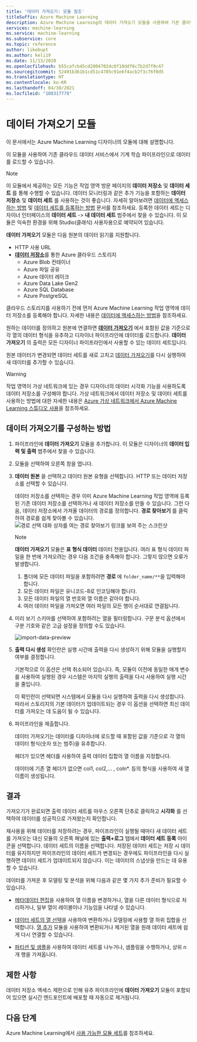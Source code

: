 ```yaml
---
title: '데이터 가져오기: 모듈 참조'
titleSuffix: Azure Machine Learning
description: Azure Machine Learning의 데이터 가져오기 모듈을 사용하여 기존 클라우드 데이터 서비스에서 기계 학습 파이프라인으로 데이터를 로드하는 방법을 알아봅니다.
services: machine-learning
ms.service: machine-learning
ms.subservice: core
ms.topic: reference
author: likebupt
ms.author: keli19
ms.date: 11/13/2020
ms.openlocfilehash: b55cafcb45cd2004702dc0f10ddf6c7b2d7f0c47
ms.sourcegitcommit: 52491b361b1cd51c4785c91e6f4acb2f3c76f0d5
ms.translationtype: HT
ms.contentlocale: ko-KR
ms.lasthandoff: 04/30/2021
ms.locfileid: "108317778"
---
```

# <a name="import-data-module"></a>데이터 가져오기 모듈

이 문서에서는 Azure Machine Learning 디자이너의 모듈에 대해 설명합니다.

이 모듈을 사용하여 기존 클라우드 데이터 서비스에서 기계 학습 파이프라인으로 데이터를 로드할 수 있습니다. 

> [!Note]
> 이 모듈에서 제공하는 모든 기능은 작업 영역 방문 페이지의 **데이터 저장소** 및 **데이터 세트** 를 통해 수행할 수 있습니다. 데이터 모니터링과 같은 추가 기능을 포함하는 **데이터 저장소** 및 **데이터 세트** 를 사용하는 것이 좋습니다. 자세히 알아보려면 [데이터에 액세스하는 방법](../how-to-access-data.md) 및 [데이터 세트를 등록하는 방법](../how-to-create-register-datasets.md) 문서를 참조하세요.
> 등록한 데이터 세트는 디자이너 인터페이스의 **데이터 세트** -> **내 데이터 세트** 범주에서 찾을 수 있습니다. 이 모듈은 익숙한 환경을 위해 Studio(클래식) 사용자용으로 예약되어 있습니다. 
>

**데이터 가져오기** 모듈은 다음 원본의 데이터 읽기를 지원합니다.

- HTTP 사용 URL
- [**데이터 저장소**](../how-to-access-data.md)를 통한 Azure 클라우드 스토리지
    - Azure Blob 컨테이너
    - Azure 파일 공유
    - Azure 데이터 레이크
    - Azure Data Lake Gen2
    - Azure SQL Database
    - Azure PostgreSQL    

클라우드 스토리지를 사용하기 전에 먼저 Azure Machine Learning 작업 영역에 데이터 저장소를 등록해야 합니다. 자세한 내용은 [데이터에 액세스하는 방법](../how-to-access-data.md)을 참조하세요. 

원하는 데이터를 정의하고 원본에 연결하면 **[데이터 가져오기](./import-data.md)** 에서 포함된 값을 기준으로 각 열의 데이터 형식을 유추하고 디자이너 파이프라인에 데이터를 로드합니다. **데이터 가져오기** 의 출력은 모든 디자이너 파이프라인에서 사용할 수 있는 데이터 세트입니다.

원본 데이터가 변경되면 데이터 세트를 새로 고치고 [데이터 가져오기](./import-data.md)를 다시 실행하여 새 데이터를 추가할 수 있습니다.

> [!WARNING]
> 작업 영역이 가상 네트워크에 있는 경우 디자이너의 데이터 시각화 기능을 사용하도록 데이터 저장소를 구성해야 합니다. 가상 네트워크에서 데이터 저장소 및 데이터 세트를 사용하는 방법에 대한 자세한 내용은 [Azure 가상 네트워크에서 Azure Machine Learning 스튜디오 사용](../how-to-enable-studio-virtual-network.md)을 참조하세요.


## <a name="how-to-configure-import-data"></a>데이터 가져오기를 구성하는 방법

1. 파이프라인에 **데이터 가져오기** 모듈을 추가합니다. 이 모듈은 디자이너의 **데이터 입력 및 출력** 범주에서 찾을 수 있습니다.

1. 모듈을 선택하여 오른쪽 창을 엽니다.

1. **데이터 원본** 을 선택하고 데이터 원본 유형을 선택합니다. HTTP 또는 데이터 저장소를 선택할 수 있습니다.

    데이터 저장소를 선택하는 경우 이미 Azure Machine Learning 작업 영역에 등록된 기존 데이터 저장소를 선택하거나 새 데이터 저장소를 만들 수 있습니다. 그런 다음, 데이터 저장소에서 가져올 데이터의 경로를 정의합니다. **경로 찾아보기** 를 클릭하여 경로를 쉽게 찾아볼 수 있습니다. ![경로 선택 대화 상자를 여는 경로 찾아보기 링크를 보여 주는 스크린샷](media/module/import-data-path.png)

    > [!NOTE]
    > **데이터 가져오기** 모듈은 **표 형식 데이터** 데이터 전용입니다.
    > 여러 표 형식 데이터 파일을 한 번에 가져오려는 경우 다음 조건을 충족해야 합니다. 그렇지 않으면 오류가 발생합니다.
    > 1. 폴더에 모든 데이터 파일을 포함하려면 **경로** 에 `folder_name/**`을 입력해야 합니다.
    > 2. 모든 데이터 파일은 유니코드-8로 인코딩해야 합니다.
    > 3. 모든 데이터 파일의 열 번호와 열 이름은 같아야 합니다.
    > 4. 여러 데이터 파일을 가져오면 여러 파일의 모든 행이 순서대로 연결됩니다.

1. 미리 보기 스키마를 선택하여 포함하려는 열을 필터링합니다. 구문 분석 옵션에서 구분 기호와 같은 고급 설정을 정의할 수도 있습니다.

    ![import-data-preview](media/module/import-data.png)

1. **출력 다시 생성** 확인란은 실행 시간에 출력을 다시 생성하기 위해 모듈을 실행할지 여부를 결정합니다. 

    기본적으로 이 옵션은 선택 취소되어 있습니다. 즉, 모듈이 이전에 동일한 매개 변수를 사용하여 실행된 경우 시스템은 마지막 실행의 출력을 다시 사용하여 실행 시간을 줄입니다. 

    이 확인란이 선택되면 시스템에서 모듈을 다시 실행하여 출력을 다시 생성합니다. 따라서 스토리지의 기본 데이터가 업데이트되는 경우 이 옵션을 선택하면 최신 데이터를 가져오는 데 도움이 될 수 있습니다.


1. 파이프라인을 제출합니다.

    데이터 가져오기는 데이터를 디자이너에 로드할 때 포함된 값을 기준으로 각 열의 데이터 형식(숫자 또는 범주)을 유추합니다.

    헤더가 있으면 헤더를 사용하여 출력 데이터 집합의 열 이름을 지정합니다.

    데이터에 기존 열 헤더가 없으면 col1, col2,… , coln*. 등의 형식을 사용하여 새 열 이름이 생성됩니다.

## <a name="results"></a>결과

가져오기가 완료되면 출력 데이터 세트를 마우스 오른쪽 단추로 클릭하고 **시각화** 를 선택하여 데이터를 성공적으로 가져왔는지 확인합니다.

재사용을 위해 데이터를 저장하려는 경우, 파이프라인이 실행될 때마다 새 데이터 세트를 가져오는 대신 모듈의 오른쪽 패널에 있는 **출력+로그** 탭에서 **데이터 세트 등록** 아이콘을 선택합니다. 데이터 세트의 이름을 선택합니다. 저장된 데이터 세트는 저장 시 데이터를 유지하지만 파이프라인의 데이터 세트가 변경되는 경우에도 파이프라인을 다시 실행하면 데이터 세트가 업데이트되지 않습니다. 이는 데이터의 스냅샷을 만드는 데 유용할 수 있습니다.

데이터를 가져온 후 모델링 및 분석을 위해 다음과 같은 몇 가지 추가 준비가 필요할 수 있습니다.

- [메타데이터 편집](./edit-metadata.md)을 사용하여 열 이름을 변경하거나, 열을 다른 데이터 형식으로 처리하거나, 일부 열이 레이블이나 기능임을 나타낼 수 있습니다.

- [데이터 세트의 열 선택](./select-columns-in-dataset.md)을 사용하여 변환하거나 모델링에 사용할 열 하위 집합을 선택합니다. [열 추가](./add-columns.md) 모듈을 사용하여 변환되거나 제거된 열을 원래 데이터 세트에 쉽게 다시 연결할 수 있습니다.  

- [파티션 및 샘플](./partition-and-sample.md)을 사용하여 데이터 세트를 나누거나, 샘플링을 수행하거나, 상위 n개 행을 가져옵니다.

## <a name="limitations"></a>제한 사항

데이터 저장소 액세스 제한으로 인해 유추 파이프라인에 **데이터 가져오기** 모듈이 포함되어 있으면 실시간 엔드포인트에 배포할 때 자동으로 제거됩니다.

## <a name="next-steps"></a>다음 단계

Azure Machine Learning에서 [사용 가능한 모듈 세트](module-reference.md)를 참조하세요. 
